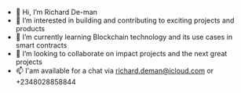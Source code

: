 - 👋 Hi, I’m Richard De-man
- 👀 I’m interested in building and contributing to exciting projects and products
- 🌱 I’m currently learning Blockchain technology and its use cases in smart contracts
- 💞️ I’m looking to collaborate on impact projects and the next great projects
- 📫 I'am available for a chat via richard.deman@icloud.com or +2348028858844

<!---
FuzeMediaDigital/FuzeMediaDigital is a ✨ special ✨ repository because its `README.md` (this file) appears on your GitHub profile.
You can click the Preview link to take a look at your changes.
--->
